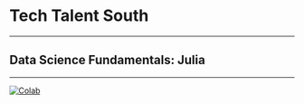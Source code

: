 <!-- # QLX-I !-->
# Tech Talent South

- - -

## Data Science Fundamentals: Julia

- - - 

[![Colab](https://colab.research.google.com/assets/colab-badge.svg)](https://colab.research.google.com/github/enterlifeonline/techtalentsouth/blob/master/datascience/julia/index.ipynb)
